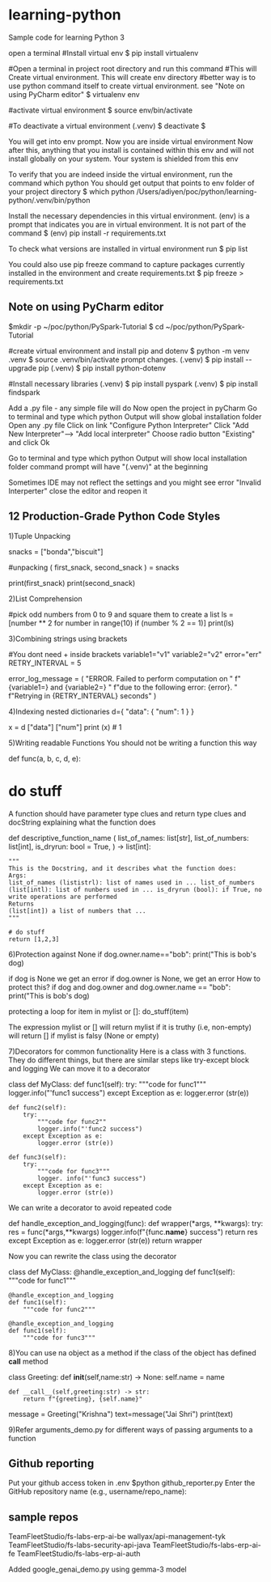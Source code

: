 # learning-python
Sample code for learning Python 3

open a terminal
#Install virtual env
$ pip install virtualenv

#Open a terminal in project root directory and run this command
#This will Create virtual environment. This will create  env directory
#better way is to use python command itself to create virtual environment. see "Note on using PyCharm editor"
$ virtualenv env

#activate virtual environment
$ source env/bin/activate

#To deactivate a virtual environment 
(.venv) $ deactivate
$


You will get into env prompt. Now you are inside virtual environment
Now after this, anything that you install is contained within this env
and will not install globally on your system. Your system is shielded from this env

To verify that you are indeed inside the virtual environment,
run the command
which python
You should get output that points to env folder of your project directory
$ which python
/Users/adiyen/poc/python/learning-python/.venv/bin/python


Install the necessary dependencies in this virtual environment.
(env) is a prompt that indicates you are in virtual environment. It is
not part of the command
$ (env) pip install -r requirements.txt

To check what versions are installed in virtual environment run
$ pip list

You could also use pip freeze command to capture packages currently
installed in the environment and create requirements.txt
$ pip freeze > requirements.txt

Note on using PyCharm editor
-------------------
$mkdir -p ~/poc/python/PySpark-Tutorial
$ cd ~/poc/python/PySpark-Tutorial

#create virtual environment and install pip and dotenv
$ python -m venv .venv
$ source .venv/bin/activate
prompt changes.
(.venv) $ pip install --upgrade pip
(.venv) $ pip install python-dotenv

#Install necessary libraries
(.venv) $ pip install pyspark
(.venv) $ pip install findspark

Add a .py file - any simple file will do
Now open the project in pyCharm
Go to terminal and type which python
Output will show global installation folder
Open any .py file
Click on link "Configure Python Interpreter"
Click "Add New Interpreter"--> "Add local interpreter"
Choose radio button "Existing" and click Ok

Go to terminal and type which python
Output will show local installation folder
command prompt will have "(.venv)" at the beginning


Sometimes IDE may not reflect the settings and you might see error "Invalid Interperter" 
close the editor and reopen it


12 Production-Grade Python Code Styles
----------------------------------
1)Tuple Unpacking

snacks = ["bonda","biscuit"]

#unpacking
(
    first_snack,
    second_snack
) = snacks

print(first_snack)
print(second_snack)



2)List Comprehension

#pick odd numbers from 0 to 9 and square them to create a list
ls = [number ** 2
      for number in range(10)
      if (number % 2 == 1)]
print(ls)

3)Combining strings using brackets

#You dont need + inside brackets
variable1="v1"
variable2="v2"
error="err"
RETRY_INTERVAL = 5

error_log_message = (
"ERROR. Failed to perform computation on " 
f"{variable1=} and {variable2=} "
f"due to the following error: {error}. " 
f"Retrying in {RETRY_INTERVAL} seconds"
)

4)Indexing nested dictionaries
d={
     "data": {
             "num": 1
     }
 }

x = d ["data"] ["num"]
print (x) # 1

5)Writing readable Functions
You should not be writing a function this way

def func(a, b, c, d, e):
# do stuff

A function should have parameter type clues and return type clues and
docString explaining what the function does

def descriptive_function_name ( list_of_names: list[str], 
    list_of_numbers: list[int],
    is_dryrun: bool = True,
) -> list[int]:

    """
    This is the Docstring, and it describes what the function does:
    Args:
    list_of_names (lististrl): list of names used in ... list_of_numbers (list[intl): list of nunbers used in ... is_dryrun (bool): if True, no write operations are performed
    Returns
    (list[int]) a list of numbers that ...
    """
    
    # do stuff
    return [1,2,3]


6)Protection against None
if dog.owner.name=="bob":
    print("This is bob's dog)

if dog is None we get an error
if dog.owner is None, we get an error
How to protect this?
if dog and dog.owner and dog.owner.name == "bob":
    print("This is bob's dog)

protecting a loop 
for item in mylist or []:
    do_stuff(item)

The expression mylist or [] will return mylist if it is truthy (i.e, non-empty)
will return [] if mylist is falsy (None or empty)

7)Decorators for common functionality
Here is a class with 3 functions. They do different things,
but there are similar steps like try-except block and logging
We can move it to a decorator

class def MyClass:
    def func1(self):
        try:
            """code for func1"""
            logger.info("'func1 success")
        except Exception as e:
            logger.error (str(e))

    def func2(self):
        try:
            """code for func2""
            logger.info("'func2 success")
        except Exception as e:
            logger.error (str(e))

    def func3(self):
        try:
            """code for func3"""
            logger. info("'func3 success")
        except Exception as e:
            logger.error (str(e))

We can write a decorator to avoid repeated code

def handle_exception_and_logging(func):
    def wrapper(*args, **kwargs):
        try:
            res = func(*args,**kwargs)
            logger.info(f"{func.__name__} success")
            return res
        except Exception as e:
            logger.error (str(e))
    return wrapper

Now you can rewrite the class using the decorator

class def MyClass:
    @handle_exception_and_logging
    def func1(self):
        """code for func1"""

    @handle_exception_and_logging
    def func1(self):
        """code for func2"""

    @handle_exception_and_logging
    def func1(self):
        """code for func3"""

8)You can use na object as a method if the class of the object
has defined __call__ method

class Greeting:
    def __init__(self,name:str) -> None:
        self.name = name
    
    def __call__(self,greeting:str) -> str:
        return f"{greeting}, {self.name}"

message = Greeting("Krishna")
text=message("Jai Shri")
print(text)

9)Refer arguments_demo.py for different ways of passing 
arguments to a function

Github reporting
---------------
Put your github access token in .env
$python github_reporter.py
Enter the GitHub repository name (e.g., username/repo_name): 

sample repos
-----
TeamFleetStudio/fs-labs-erp-ai-be
wallyax/api-management-tyk
TeamFleetStudio/fs-labs-security-api-java
TeamFleetStudio/fs-labs-erp-ai-fe
TeamFleetStudio/fs-labs-erp-ai-auth

Added google_genai_demo.py using gemma-3 model
